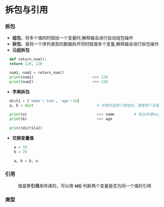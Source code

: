 # 拆包与引用
### 拆包
*  **组包**，将多个值同时赋给一个变量时,解释器会进行自动组包操作
*  **拆包**，是将一个序列类型的数据拆开同时赋值多个变量,解释器会进行拆包操作
  *  **元组拆包**
  
  ```python
    def return_num():
    return 120, 220

    num1, num2 = return_num()
    print(num1)                           >>> 120
    print(num2)                           >>> 220
  ```
  
  * **字典拆包**
  
  ```python
    dict1 = {'name':'tom', 'age':19}
    a, b = dict                             # 字典内是两个键值对，需要两个变量接收数据
    
    print(a)                                >>> name         # 取出的是key
    print(b)                                >>> age
    
    print(dict1[a])
  ```

*  **交换变量值**


```python
    a = 10
    b = 20
    
    a, b = b, a

```


### 引用
 &emsp;&emsp;&emsp;值是靠**引用**来传递的，可以用 **id()** 判断两个变量是否为同一个值的引用


### 类型

